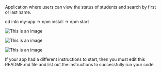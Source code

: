 Application where users can view the status of students and search by first or last name.


cd into my-app -> npm install -> npm start


![This is an image](https://github.com/tennaaro/student-profile-7893/blob/main/my-app/images/Screen%20Shot%202022-02-11%20at%2010.18.58%20PM.png?raw=true)
  

![This is an image](https://github.com/tennaaro/student-profile-7893/blob/main/my-app/images/Screen%20Shot%202022-02-11%20at%2010.19.13%20PM.png?raw=true)


![This is an image](https://github.com/tennaaro/student-profile-7893/blob/main/my-app/images/Screen%20Shot%202022-02-11%20at%2010.19.29%20PM.png?raw=true)

If your app had a different instructions to start, then you must edit this README.md file and list out the instructions to successfully run your code.






